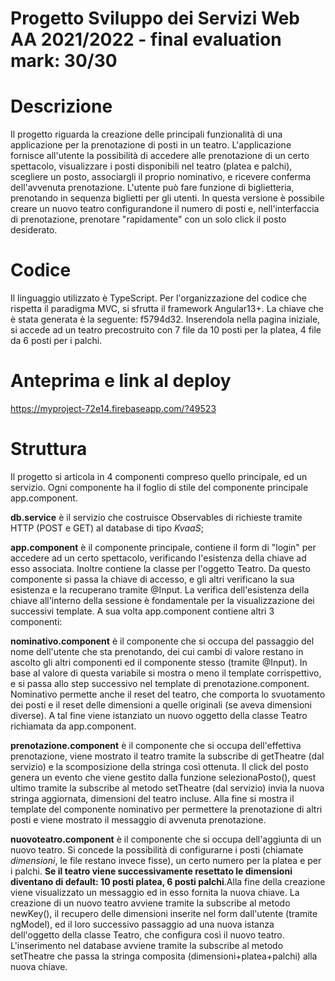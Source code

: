 # Progetto Sviluppo dei Servizi Web AA 2021/2022 - final evaluation mark: 30/30

# Descrizione
Il progetto riguarda la creazione delle principali funzionalità di una applicazione per la prenotazione di posti in un teatro.
L'applicazione fornisce all'utente la possibilità di accedere alle prenotazione di un certo spettacolo, visualizzare i posti disponibili nel teatro (platea e palchi), scegliere un posto, associargli il proprio nominativo, e ricevere conferma dell'avvenuta prenotazione. L'utente può fare funzione di biglietteria, prenotando in sequenza biglietti per gli utenti.
In questa versione è possibile creare un nuovo teatro configurandone il numero di posti e, nell'interfaccia di prenotazione, prenotare "rapidamente" con un solo click il posto desiderato.

# Codice
Il linguaggio utilizzato è TypeScript. Per l'organizzazione del codice che rispetta il paradigma MVC, si sfrutta il framework Angular13+.
La chiave che è stata generata è la seguente: f5794d32.
Inserendola nella pagina iniziale, si accede ad un teatro precostruito con 7 file da 10 posti per la platea, 4 file da 6 posti per i palchi.

# Anteprima e link al deploy
https://myproject-72e14.firebaseapp.com/?49523

# Struttura
Il progetto si articola in 4 componenti compreso quello principale, ed un servizio. Ogni componente ha il foglio di stile del componente principale app.component.

<b>db.service</b> è il servizio che costruisce Observables di richieste tramite HTTP (POST e GET) al database di tipo <i>KvaaS</i>;


<b>app.component</b> è il componente principale, contiene il form di "login" per accedere ad un certo spettacolo, verificando l'esistenza della chiave ad esso associata. Inoltre contiene la classe per l'oggetto Teatro. Da questo componente si passa la chiave di accesso, e gli altri verificano la sua esistenza e la recuperano tramite @Input. La verifica dell'esistenza della chiave all'interno della sessione è fondamentale per la visualizzazione dei successivi template. A sua volta app.component contiene altri 3 componenti:

<b>nominativo.component</b> è il componente che si occupa del passaggio del nome dell'utente che sta prenotando, dei cui cambi di valore restano in ascolto gli altri componenti ed il componente stesso (tramite @Input). In base al valore di questa variabile si mostra o meno il template corrispettivo, e si passa allo step successivo nel template di prenotazione.component.  Nominativo permette anche il reset del teatro, che comporta lo svuotamento dei posti e il reset delle dimensioni a quelle originali (se aveva dimensioni diverse). A tal fine viene istanziato un nuovo oggetto della classe Teatro richiamata da app.component.

<b>prenotazione.component</b> è il componente che si occupa dell'effettiva prenotazione, viene mostrato il teatro tramite la subscribe di getTheatre (dal servizio) e la scomposizione della stringa così ottenuta. Il click del posto genera un evento che viene gestito dalla funzione selezionaPosto(), quest ultimo tramite la subscribe al metodo setTheatre (dal servizio) invia la nuova stringa aggiornata, dimensioni del teatro incluse. Alla fine si mostra il template del componente nominativo per permettere la prenotazione di altri posti e viene mostrato il messaggio di avvenuta prenotazione.

<b>nuovoteatro.component</b> è il componente che si occupa dell'aggiunta di un nuovo teatro. Si concede la possibilità di configurarne i posti (chiamate <i>dimensioni</i>, le file restano invece fisse), un certo numero per la platea e per i palchi. <b>Se il teatro viene successivamente resettato le dimensioni diventano di default: 10 posti platea, 6 posti palchi</b>.Alla fine della creazione viene visualizzato un messaggio ed in esso fornita la nuova chiave. La creazione di un nuovo teatro avviene tramite la subscribe al metodo newKey(), il recupero delle dimensioni inserite nel form dall'utente (tramite ngModel), ed il loro successivo passaggio ad una nuova istanza dell'oggetto della classe Teatro, che configura così il nuovo teatro. L'inserimento nel database avviene tramite la subscribe al metodo setTheatre che passa la stringa composita (dimensioni+platea+palchi) alla nuova chiave.


